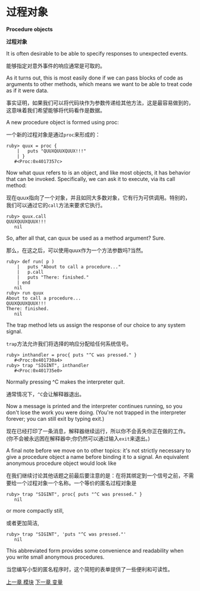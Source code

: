 # 过程对象
**Procedure objects**

**过程对象**

It is often desirable to be able to specify responses to unexpected events. 

能够指定对意外事件的响应通常是可取的。

As it turns out, this is most easily done if we can pass blocks of code as arguments to other methods, which means we want to be able to treat code as if it were data.

事实证明，如果我们可以将代码块作为参数传递给其他方法，这是最容易做到的，这意味着我们希望能够将代码看作是数据。

A new procedure object is formed using proc:

一个新的过程对象是通过`proc`来形成的：

```
ruby> quux = proc {
    |   puts "QUUXQUUXQUUX!!!"
    | }
   #<Proc:0x4017357c>
```

Now what quux refers to is an object, and like most objects, it has behavior that can be invoked. Specifically, we can ask it to execute, via its call method:

现在quux指向了一个对象，并且如同大多数对象，它有行为可供调用。特别的，我们可以通过它的`call`方法来要求它执行。

```
ruby> quux.call
QUUXQUUXQUUX!!!
   nil
```
So, after all that, can quux be used as a method argument? Sure.

那么，在这之后，可以使用quux作为一个方法参数吗?当然。

```
ruby> def run( p )
    |   puts "About to call a procedure..."
    |   p.call
    |   puts "There: finished."
    | end
   nil
ruby> run quux
About to call a procedure...
QUUXQUUXQUUX!!!
There: finished.
   nil
```

The trap method lets us assign the response of our choice to any system signal.

`trap`方法允许我们将选择的响应分配给任何系统信号。

```
ruby> inthandler = proc{ puts "^C was pressed." }
   #<Proc:0x401730a4>
ruby> trap "SIGINT", inthandler
   #<Proc:0x401735e0>
```

Normally pressing ^C makes the interpreter quit. 

通常情况下，`^C`会让解释器退出。

Now a message is printed and the interpreter continues running, so you don't lose the work you were doing. (You're not trapped in the interpreter forever; you can still exit by typing exit.)

现在已经打印了一条消息，解释器继续运行，所以你不会丢失你正在做的工作。(你不会被永远困在解释器中;你仍然可以通过输入`exit`来退出。)

A final note before we move on to other topics: it's not strictly necessary to give a procedure object a name before binding it to a signal. An equivalent anonymous procedure object would look like

在我们继续讨论其他话题之前最后要注意的是：在将其绑定到一个信号之前，不需要给一个过程对象一个名称。一个等价的匿名过程对象是

```
ruby> trap "SIGINT", proc{ puts "^C was pressed." }
   nil
```

or more compactly still,

或者更加简洁,

```
ruby> trap "SIGINT", 'puts "^C was pressed."'
   nil
```

This abbreviated form provides some convenience and readability when you write small anonymous procedures.

当您编写小型的匿名程序时，这个简短的表单提供了一些便利和可读性。

[上一章 模块](./modules.md "Modules")
[下一章 变量](./variables.md "Variables")